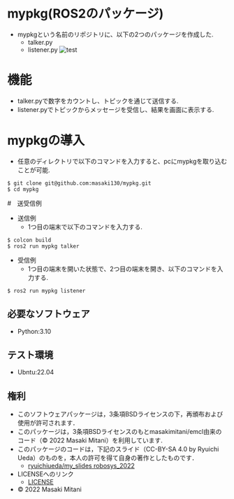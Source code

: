 # mypkg(ROS2のパッケージ)
* mypkgという名前のリポジトリに、以下の2つのパッケージを作成した.
  * talker.py
  * listener.py
![test](https://github.com/masaki130/mypkg/actions/workflows/test.yml/badge.svg)

# 機能
* talker.pyで数字をカウントし、トピックを通じて送信する.
* listener.pyでトピックからメッセージを受信し、結果を画面に表示する.

# mypkgの導入
* 任意のディレクトリで以下のコマンドを入力すると、pcにmypkgを取り込むことが可能.
```
$ git clone git@github.com:masaki130/mypkg.git
$ cd mypkg 
```
#　送受信例
* 送信例
  * 1つ目の端末で以下のコマンドを入力する.
```
$ colcon build
$ ros2 run mypkg talker
```

* 受信例
  * 1つ目の端末を開いた状態で、2つ目の端末を開き、以下のコマンドを入力する.
```
$ ros2 run mypkg listener
```

## 必要なソフトウェア
* Python:3.10

## テスト環境
* Ubntu:22.04

## 権利
* このソフトウェアパッケージは，3条項BSDライセンスの下，再頒布および使用が許可されます．
* このパッケージは，3条項BSDライセンスのもとmasakimitani/emcl由来のコード（© 2022 Masaki Mitani）を利用しています.
* このパッケージのコードは，下記のスライド（CC-BY-SA 4.0 by Ryuichi Ueda）のものを，本人の許可を得て自身の著作としたものです．
    * [ryuichiueda/my_slides robosys_2022](https://github.com/ryuichiueda/my_slides/tree/master/robosys_2022)
* LICENSEへのリンク
    * [LICENSE](https://github.com/masaki130/ros2_2022/blob/main/LICENSE)
* © 2022 Masaki Mitani
